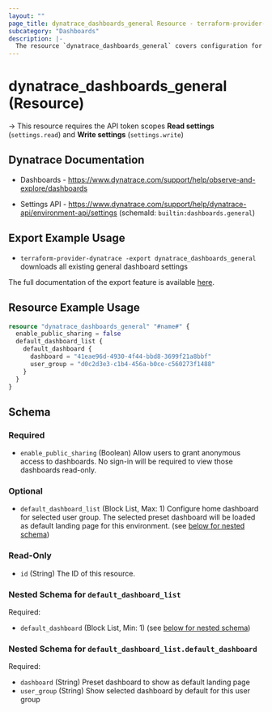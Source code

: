 ```yaml
---
layout: ""
page_title: dynatrace_dashboards_general Resource - terraform-provider-dynatrace"
subcategory: "Dashboards"
description: |-
  The resource `dynatrace_dashboards_general` covers configuration for general dashboard settings
---
```


# dynatrace_dashboards_general (Resource)

-> This resource requires the API token scopes **Read settings** (`settings.read`) and **Write settings** (`settings.write`)

## Dynatrace Documentation

- Dashboards - https://www.dynatrace.com/support/help/observe-and-explore/dashboards

- Settings API - https://www.dynatrace.com/support/help/dynatrace-api/environment-api/settings (schemaId: `builtin:dashboards.general`)

## Export Example Usage

- `terraform-provider-dynatrace -export dynatrace_dashboards_general` downloads all existing general dashboard settings

The full documentation of the export feature is available [here](https://registry.terraform.io/providers/dynatrace-oss/dynatrace/latest/docs/guides/export-v2).

## Resource Example Usage

```terraform
resource "dynatrace_dashboards_general" "#name#" {
  enable_public_sharing = false
  default_dashboard_list {
    default_dashboard {
      dashboard = "41eae96d-4930-4f44-bbd8-3699f21a8bbf"
      user_group = "d0c2d3e3-c1b4-456a-b0ce-c560273f1488"
    }
  }
}
```

<!-- schema generated by tfplugindocs -->
## Schema

### Required

- `enable_public_sharing` (Boolean) Allow users to grant anonymous access to dashboards. No sign-in will be required to view those dashboards read-only.

### Optional

- `default_dashboard_list` (Block List, Max: 1) Configure home dashboard for selected user group. The selected preset dashboard will be loaded as default landing page for this environment. (see [below for nested schema](#nestedblock--default_dashboard_list))

### Read-Only

- `id` (String) The ID of this resource.

<a id="nestedblock--default_dashboard_list"></a>
### Nested Schema for `default_dashboard_list`

Required:

- `default_dashboard` (Block List, Min: 1) (see [below for nested schema](#nestedblock--default_dashboard_list--default_dashboard))

<a id="nestedblock--default_dashboard_list--default_dashboard"></a>
### Nested Schema for `default_dashboard_list.default_dashboard`

Required:

- `dashboard` (String) Preset dashboard to show as default landing page
- `user_group` (String) Show selected dashboard by default for this user group
 